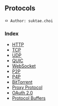 ## Protocols

```
ㅁ Author: suktae.choi
```

### Index
- [HTTP](http)
- [TCP](tcp)
- [UDP](udp)
- [QUIC](quic)
- [WebSocket](websocket)
- [P2P](p2p)
- [P4P](p4p)
- [BitTorrent](bittorrent)
- [Proxy Protocol](proxy-protocol)
- [OAuth 2.0](oauth)
- [Protocol Buffers](http://sjava.net/2012/12/%EB%B2%88%EC%97%AD-%EC%97%90%EC%9D%B4%EB%B8%8C%EB%A1%9Cavro-%ED%94%84%EB%A1%9C%ED%86%A0%EC%BD%9C-%EB%B2%84%ED%8D%BCprotocol-buffers-%EC%93%B0%EB%A6%AC%ED%94%84%ED%8A%B8thrift%EC%9D%98-%EC%8A%A4/)
